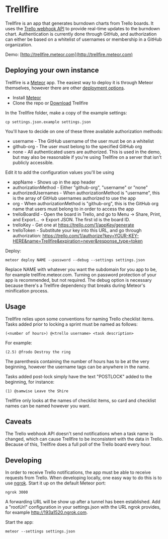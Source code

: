 Trellfire
=========

Trellfire is an app that generates burndown charts from Trello boards. It uses the [Trello webhook API](https://trello.com/docs/gettingstarted/webhooks.html) to provide real-time updates to the burndown chart. Authentication is currently done through GitHub, and authorization can either be based on a whitelist of usernames or membership in a GitHub organization.

Demo: [http://trellfire.meteor.com](http://trellfire.meteor.com)

Deploying your own instance
---------------------------

Trellfire is a [Meteor](https://www.meteor.com) app. The easiest way to deploy it is through Meteor themselves, however there are other [deployment options](http://docs.meteor.com/#deploying).

  * Install [Meteor](https://www.meteor.com)
  * Clone the repo or [Download](https://github.com/CXInc/trellfire/archive/master.zip) Trellfire

In the Trellfire folder, make a copy of the example settings:

    cp settings.json.example settings.json

You'll have to decide on one of these three available authorization methods:

  * username - The GitHub username of the user must be on a whitelist
  * github-org - The user must belong to the specified GitHub org
  * none - All authenticated users are authorized. This is used in the demo, but may also be reasonable if you're using Trellfire on a server that isn't publicly accessible.

Edit it to add the configuration values you'll be using

  * appName - Shows up in the app header
  * authorizationMethod - Either "github-org", "username" or "none"
  * authorizedUsernames - When authorizationMethod is "username", this is the array of GitHub usernames authorized to use the app
  * org - When authorizationMethod is "github-org", this is the GitHub org name that users must belong to in order to access the app
  * trelloBoardId - Open the board in Trello, and go to Menu -> Share, Print, and Export... -> Export JSON. The first id is the board ID.
  * trelloKey - Get one at https://trello.com/1/appKey/generate
  * trelloToken - Substitute your key into this URL, and go through authorization: https://trello.com/1/authorize?key=YOUR-KEY-HERE&name=Trellfire&expiration=never&response_type=token

Deploy:

    meteor deploy NAME --password --debug --settings settings.json

Replace NAME with whatever you want the subdomain for you app to be, for example trellfire.meteor.com. Turning on password protection of your app is recommended, but not required. The debug option is necessary because there's a Trellfire dependency that breaks during Meteor's minification process.

Usage
-----

Trellfire relies upon some conventions for naming Trello checklist items. Tasks added prior to locking a sprint must be named as follows:

    (<number of hours>) @<trello username> <task description>

For example:

    (2.5) @frodo Destroy the ring

The parenthesis containing the number of hours has to be at the very beginning, however the username tags can be anywhere in the name.

Tasks added post-lock simply have the text "POSTLOCK" added to the beginning, for instance:

    (1) @samwise Leave the Shire

Trellfire only looks at the names of checklist items, so card and checklist names can be named however you want.

Caveats
-------

The Trello webhook API doesn't send notifications when a task name is changed, which can cause Trellfire to be inconsistent with the data in Trello. Because of this, Trellfire does a full poll of the Trello board every hour.

Developing
----------

In order to receive Trello notifications, the app must be able to receive requests from Trello. When developing locally, one easy way to do this is to use [ngrok](https://ngrok.com). Start it up on the default Meteor port:

    ngrok 3000

A forwarding URL will be show up after a tunnel has been established. Add a "rootUrl" configuration in your settings.json with the URL ngrok provides, for example http://193a1520.ngrok.com.

Start the app:

    meteor --settings settings.json
